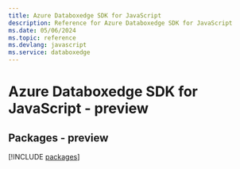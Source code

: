 ```yaml
---
title: Azure Databoxedge SDK for JavaScript
description: Reference for Azure Databoxedge SDK for JavaScript
ms.date: 05/06/2024
ms.topic: reference
ms.devlang: javascript
ms.service: databoxedge
---
```

# Azure Databoxedge SDK for JavaScript - preview
## Packages - preview
[!INCLUDE [packages](databoxedge-index.md)]